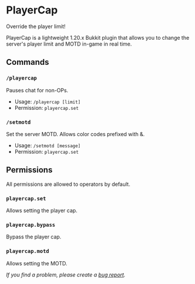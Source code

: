 # PlayerCap
Override the player limit!

PlayerCap is a lightweight 1.20.x Bukkit plugin that allows you to change the server's player limit and MOTD in-game in real time.

## Commands
### `/playercap`
Pauses chat for non-OPs.
- Usage: `/playercap [limit]`
- Permission: `playercap.set`
### `/setmotd`
Set the server MOTD. Allows color codes prefixed with &.
- Usage: `/setmotd [message]`
- Permission: `playercap.set`

## Permissions
All permissions are allowed to operators by default.
### `playercap.set`
Allows setting the player cap.
### `playercap.bypass`
Bypass the player cap.
### `playercap.motd`
Allows setting the MOTD.

*If you find a problem, please create a [bug report](https://github.com/Stonley890/PlayerCap/issues/new?assignees=&labels=bug&projects=&template=bug_report.md&title=).*
